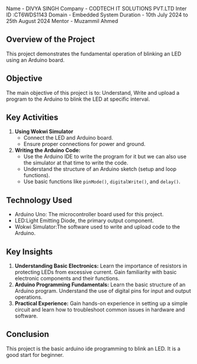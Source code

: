 Name - DIVYA SINGH
Company -  CODTECH IT SOLUTIONS PVT.LTD
Inter ID :CT6WDS1143
Domain - Embedded System
Duration - 10th July 2024 to 25th August 2024
Mentor - Muzammil Ahmed

## Overview of the Project

This project demonstrates the fundamental operation of blinking an LED using an Arduino board. 

## Objective

The main objective of this project is to: Understand, Write and upload a program to the Arduino to blink the LED at specific interval.

## Key Activities

1. **Using Wokwi Simulator**
   - Connect the LED and Arduino board.
   - Ensure proper connections for power and ground.
2. **Writing the Arduino Code:**
   - Use the Arduino IDE to write the program for it but we can also use the simulator at that time to write the code.
   - Understand the structure of an Arduino sketch (setup and loop functions).
   - Use basic functions like `pinMode()`, `digitalWrite()`, and `delay()`.

## Technology Used

- Arduino Uno: The microcontroller board used for this project.
- LED:Light Emitting Diode, the primary output component.
- Wokwi Simulator:The software used to write and upload code to the Arduino.

## Key Insights

1. **Understanding Basic Electronics:** Learn the importance of resistors in protecting LEDs from excessive current. Gain familiarity with basic electronic components and their functions.
2. **Arduino Programming Fundamentals:** Learn the basic structure of an Arduino program. Understand the use of digital pins for input and output operations.
3. **Practical Experience:** Gain hands-on experience in setting up a simple circuit and learn how to troubleshoot common issues in hardware and software.


## Conclusion

This project is the basic arduino ide programming to blink an LED. It is a good start for beginner.
